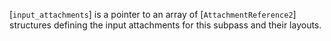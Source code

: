 [`input_attachments`] is a pointer to an array of
[`AttachmentReference2`] structures defining the input attachments
for this subpass and their layouts.